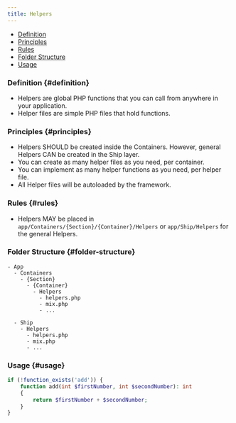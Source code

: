 ```yaml
---
title: Helpers
---
```


- [Definition](#definition)
- [Principles](#principles)
- [Rules](#rules)
- [Folder Structure](#folder-structure)
- [Usage](#usage)

### Definition {#definition}

- Helpers are global PHP functions that you can call from anywhere in your application.
- Helper files are simple PHP files that hold functions.

### Principles {#principles}

- Helpers SHOULD be created inside the Containers. However, general Helpers CAN be created in the Ship layer.
- You can create as many helper files as you need, per container.
- You can implement as many helper functions as you need, per helper file.
- All Helper files will be autoloaded by the framework.

### Rules {#rules}

- Helpers MAY be placed in `app/Containers/{Section}/{Container}/Helpers` or `app/Ship/Helpers` for the general Helpers.

### Folder Structure {#folder-structure}

```
- App
  - Containers
    - {Section}
      - {Container}
        - Helpers
          - helpers.php
          - mix.php
          - ...

  - Ship
    - Helpers
      - helpers.php
      - mix.php
      - ...
```

### Usage {#usage}

```php
if (!function_exists('add')) {
    function add(int $firstNumber, int $secondNumber): int
    {
        return $firstNumber + $secondNumber;
    }
}
```
